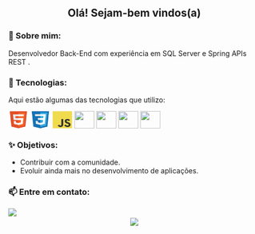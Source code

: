 
<h2 align='center'>
  Olá! Sejam-bem vindos(a)
</h2>

### 🖖 Sobre mim:

Desenvolvedor Back-End com experiência em SQL Server e Spring APIs REST .


### 🧪 Tecnologias:

Aqui estão algumas das tecnologias que utilizo:

<div>
  <img align="center" alt="" title="HTML" height="35" width="40" src="https://raw.githubusercontent.com/devicons/devicon/master/icons/html5/html5-original.svg">
  <img align="center" alt="" title="CSS" height="35" width="40" src="https://raw.githubusercontent.com/devicons/devicon/master/icons/css3/css3-original.svg">
  <img align="center" alt="" title="JavaScript" height="35" width="40" src="https://raw.githubusercontent.com/devicons/devicon/master/icons/javascript/javascript-original.svg">
  <img align="center" alt="" height="35" width="40" src="https://cdn.jsdelivr.net/gh/devicons/devicon/icons/mysql/mysql-plain-wordmark.svg">
  <img align="center" alt="" height="35" width="40" src="https://cdn.jsdelivr.net/gh/devicons/devicon/icons/microsoftsqlserver/microsoftsqlserver-plain-wordmark.svg">
  <img align="center" alt="" height="35" width="40" src="https://cdn.jsdelivr.net/gh/devicons/devicon/icons/java/java-original.svg">
  <img align="center" alt="" height="35" width="40" src="https://cdn.jsdelivr.net/gh/devicons/devicon/icons/spring/spring-original.svg">


</div>

### ✨ Objetivos:

- Contribuir com a comunidade.
- Evoluir ainda mais no desenvolvimento de aplicações.

### 📫 Entre em contato:

<a href="https://www.linkedin.com/in/ren%C3%AA-t-819300225/" alt="Linkedin">
  <img src="https://img.shields.io/badge/-Linkedin-070A1C?style=for-the-badge&logo=Linkedin&logoColor=F50057&link=https://www.linkedin.com/in/deivit-eduardo"/>
</a>
<div align="center">
  <a href="https://github.com/renetoledoo">
  <img height="180em" src="https://github-readme-stats.vercel.app/api/top-langs/?username=renetoledoo&layout=compact&langs_count=7&theme=dark"/>
</div>
